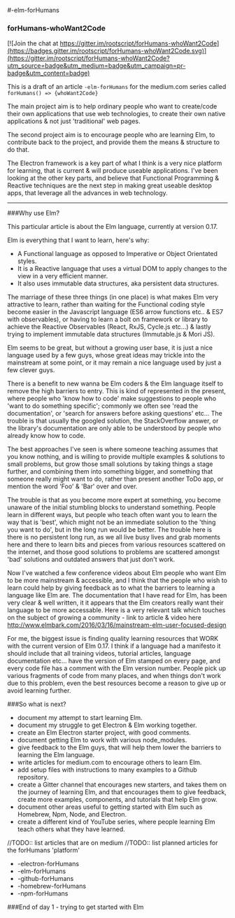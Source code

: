 #-elm-forHumans
### forHumans-whoWant2Code

[![Join the chat at https://gitter.im/rootscript/forHumans-whoWant2Code](https://badges.gitter.im/rootscript/forHumans-whoWant2Code.svg)](https://gitter.im/rootscript/forHumans-whoWant2Code?utm_source=badge&utm_medium=badge&utm_campaign=pr-badge&utm_content=badge)

This is a draft of an article `-elm-forHumans` for the medium.com series called `forHumans() => {whoWant2Code}`

The main project aim is to help ordinary people who want to create/code their own applications that use web technologies, to create their own native applications & not just 'traditional' web pages.

The second project aim is to encourage people who are learning Elm, to contribute back to the project, and provide them the means & structure to do that.

The Electron framework	is a key part of what I think is a very nice platform for learning, that is current & will produce useable applications.  I've been looking at the other key parts, and believe that Functional Programming & Reactive techniques are the next step in making great useable desktop apps, that leverage all the advances in web technology.

---

###Why use Elm?

This particular article is about the Elm language, currently at version 0.17.

Elm is everything that I want to learn, here's why:

- A Functional language as opposed to Imperative or Object Orientated styles.
- It is a Reactive language that uses a virtual DOM to apply changes to the view in a very efficient manner.
- It also uses immutable data structures, aka persistent data structures.

The marriage of these three things (in one place) is what makes Elm very attractive to learn, rather than waiting for the Functional coding style become easier in the Javascript language (ES6 arrow functions etc.. & ES7 with observables), or having to learn a bolt on framework or library to achieve the Reactive Observables (React, RxJS, Cycle.js etc...) & lastly trying to implement immutable data structures (Immutable.js & Mori JS).

Elm seems to be great, but without a growing user base, it is just a nice language used by a few guys, whose great ideas may trickle into the mainstream at some point, or it may remain a nice language used by just a few clever guys.

There is a benefit to new wanna be Elm coders & the Elm language itself to remove the high barriers to entry.  This is kind of represented in the present, where people who 'know how to code' make suggestions to people who 'want to do something specific'; commonly we often see 'read the documentation', or 'search for answers before asking questions' etc... The trouble is that usually the googled solution, the StackOverflow answer, or the library's documentation are only able to be understood by people who already know how to code.

The best approaches I've seen is where someone teaching assumes that you know nothing, and is willing to provide multiple examples & solutions to small problems, but grow those small solutions by taking things a stage further, and combining them into something bigger, and something that someone really might want to do, rather than present another ToDo app, or mention the word 'Foo' & 'Bar' over and over.

The trouble is that as you become more expert at something, you become unaware of the initial stumbling blocks to understand something.  People learn in different ways, but people who teach often want you to learn the way that is 'best', which might not be an immediate solution to the 'thing you want to do', but in the long run would be better.  The trouble here is there is no persistent long run, as we all live busy lives and grab moments here and there to learn bits and pieces from various resources scattered on the internet, and those good solutions to problems are scattered amongst 'bad' solutions and outdated answers that just don't work.

Now I've watched a few conference videos about Elm people who want Elm to be more mainstream & accessible, and I think that the people who wish to learn could help by giving feedback as to what the barriers to learning a language like Elm are.  The documentation that I have read for Elm, has been very clear & well written, it it appears that the Elm creators really want their language to be more accessable.  Here is a very relevant talk which touches on the subject of growing a community - link to article & video here <http://www.elmbark.com/2016/03/16/mainstream-elm-user-focused-design> 

For me, the biggest issue is finding quality learning resources that WORK with the current version of Elm 0.17.  I think if a language had a manifesto it should include that all training videos, tutorial articles, language documentation etc... have the version of Elm stamped on every page, and every code file has a comment with the Elm version number.  People pick up various fragments of code from many places, and when things don't work due to this problem, even the best resources become a reason to give up or avoid learning further.

###So what is next?
* document my attempt to start learning Elm.
* document my struggle to get Electron & Elm working together.
* create an Elm Electron starter project, with good comments.
* document getting Elm to work with various node_modules.
* give feedback to the Elm guys, that will help them lower the barriers to learning the Elm language.
* write articles for medium.com to encourage others to learn Elm.
* add setup files with instructions to many examples to a Github repository.
* create a Gitter channel that encourages new starters, and takes them on the journey of learning Elm, and  that encourages them to give feedback, create more examples, components, and tutorials that help Elm grow.
* document other areas useful to getting started with Elm such as Homebrew, Npm, Node, and Electron.
* create a different kind of YouTube series, where people learning Elm teach others what they have learned.

//TODO:: list articles that are on medium
//TODO:: list planned articles for the forHumans 'platform'

* -electron-forHumans
* -elm-forHumans
* -github-forHumans
* -homebrew-forHumans
* -npm-forHumans
 
###End of day 1 - trying to get started with Elm